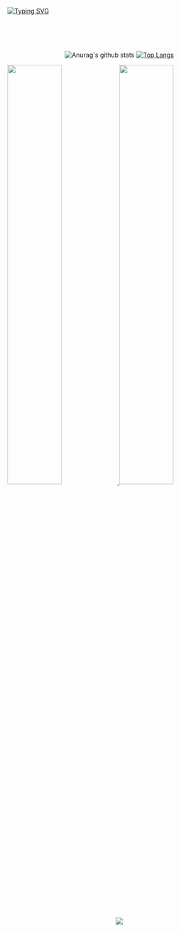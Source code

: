 [![Typing SVG](https://readme-typing-svg.demolab.com?font=Laila&size=50&pause=1000&color=53B584&center=true&vCenter=true&width=1200&lines=Dream+to+Future+Technology)](https://git.io/typing-svg)
<br><br><br><br><br>

 <!-- 
 ![](https://capsule-render.vercel.app/api?section=header&type=waving&color=B1F3B1&fontColor=54CAFD&fontSize=30&animation=twinkling&text=Dream%20to%20future%20Technology)
-->
<!-- [![Typing SVG](https://readme-typing-svg.demolab.com/?lines=Hi+there,+Im+seunglang&Vcenter=true&font=RubikVinyl&size=40)](https://git.io/typing-svg)
-->

<!-- <div align=center> 
![Anurag's gitHub stats](https://github-readme-stats.vercel.app/api?username=seunglang&show_icons=true&theme=vue)
![Top Langs](https://github-readme-stats.vercel.app/api/top-langs/?username=seunglang&layout=compact&theme=vue)(https://github.com/metleeha)
</div> -->


<div align=center width=100%> 

![Anurag's github stats](https://github-readme-stats.vercel.app/api?username=seunglang&width=400&show_icons=true&width=60%&theme=vue) 
[![Top Langs](https://github-readme-stats.vercel.app/api/top-langs/?username=seunglang&width=400&layout=compact&width=40%&theme=vue)](https://github.com/metleeha)

</div>

<a href="https://github.com/anuraghazra/github-readme-stats">
  <img src="https://github-readme-stats.vercel.app/api?username=seunglang&show_icons=true&theme=material-palenight&hide_border=true&bg_color=20232a&icon_color=E3E3E3A8&text_color=fff&title_color=918FE0&count_private=true" width=49.2% />
</a>
<a href="https://github.com/seunglang/github-stats">
 <img src="https://raw.githubusercontent.com/seunglang/github-stats/output/generated/languages.svg" width=49.2% />
</a>


<!-- [![seunglang's github activity graph](https://activity-graph.herokuapp.com/graph?username=seunglang&theme=nord)](https://github.com/ashutosh00710/github-readme-activity-graph) -->


<div align=center> 
<a href="mailto:seungwon987@gmail.com"><img src="https://img.shields.io/badge/seungwon987@gmail.com-F14228?style=flat-square&logo=Gmail&logoColor=white&link=mailto:seungwon987@gmail.com"/></a>
</div>
  
 
  
  
  
<!--
**seunglang/seunglang** is a ✨ _special_ ✨ repository because its `README.md` (this file) appears on your GitHub profile.

Here are some ideas to get you started:

- 🔭 I’m currently working on ...
- 🌱 I’m currently learning ...
- 👯 I’m looking to collaborate on ...
- 🤔 I’m looking for help with ...
- 💬 Ask me about ...
- 📫 How to reach me: ...
- 😄 Pronouns: ...
- ⚡ Fun fact: ...
-->
